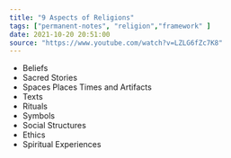 ```yaml
---
title: "9 Aspects of Religions"
tags: ["permanent-notes", "religion","framework" ]
date: 2021-10-20 20:51:00
source: "https://www.youtube.com/watch?v=LZLG6fZc7K8"
---
```


- Beliefs
- Sacred Stories
- Spaces Places Times and Artifacts 
- Texts
- Rituals
- Symbols
- Social Structures
- Ethics
- Spiritual Experiences